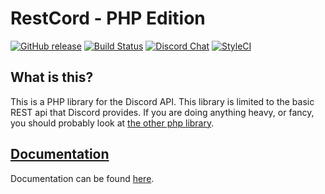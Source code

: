 RestCord - PHP Edition
======================

[![GitHub release](https://img.shields.io/github/release/restcord/restcord.svg)](https://www.github.com/restcord/restcord) [![Build Status](https://travis-ci.org/restcord/restcord.svg?branch=master)](https://travis-ci.org/restcord/restcord) [![Discord Chat](https://img.shields.io/badge/chat-Discord%20API-blue.svg)](https://discord.gg/sxeztzU) [![StyleCI](https://styleci.io/repos/79310512/shield?branch=master)](https://styleci.io/repos/79310512)

What is this?
------------

This is a PHP library for the Discord API. This library is limited to the basic REST api that Discord provides.
If you are doing anything heavy, or fancy, you should probably look at [the other php library][1].

## [Documentation](http://www.restcord.com/)

Documentation can be found [here](http://www.restcord.com/).

[1]: https://github.com/teamreflex/DiscordPHP
